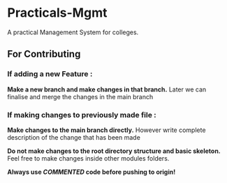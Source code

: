 # Practicals-Mgmt
A practical Management System for colleges.

## For Contributing
### If adding a new Feature : 
**Make a new branch and make changes in that branch.** 
Later we can finalise and merge the changes in the main branch

### If making changes to previously made file : 
**Make changes to the main branch directly.** 
However write complete description of the change that has been made

**Do not make changes to the root directory structure and basic skeleton.**
Feel free to make changes inside other modules folders.

**Always use _COMMENTED_ code before pushing to origin!**
